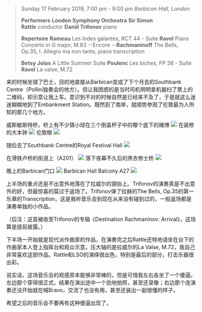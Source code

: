 > Sunday 17 February 2019, 7:00 pm - 9:00 pm
> *Barbican Hall, London*
>
> **Performers**
> **London Symphony Orchestra**
> **Sir Simon Rattle** conductor
> **Daniil Trifonov** piano
>
> **Repertoire**
> **Rameau** Les Indes galantes, RCT 44 - Suite
> **Ravel** Piano Concerto in G major, M.83
> --Encore
> --**Rachmaninoff** The Bells, Op.35, I. Allegro ma non tanto, piano transcription
> 
> **Betsy Jolas** A Little Summer Suite
> **Poulenc** Les biches, FP 36 - Suite
> **Ravel** La valse, M.72

来的时候坐错了巴士，目的地直接从Barbican变成了下个月去的Southbank Centre（Pollini独奏会的地方）。但让我困惑的是当时司机明明拿机器扫了票上的二维码，却示意让我上车。意识到不对的时候自然是已经来不及了，于是就这么迷迷糊糊地到了Embankment Station。既然到了南岸，就顺势参观了伦敦最为人所知的那几个地方。

威斯敏斯特桥，桥上有不少猜小球在三个倒盖杯子中的哪个底下的赌博
![](https://images.matrixc7.com/images/2020/09/09/71bc2be9df39d5a8d350555e855e36c4.jpg)
在装修的大本钟
![](https://images.matrixc7.com/images/2020/09/09/28a17788f664bf548a733f2a63a4ff48.jpg)
伦敦眼
![](https://images.matrixc7.com/images/2020/09/09/73048ab3e99bbe1c83d967474d3465cf.jpg)

随后去了Southbank Centre的Royal Festival Hall
![](https://images.matrixc7.com/images/2020/09/09/9fd05fe1479102a84d24a5fff626d449.jpg)

在滑铁卢桥的街道上（A201）
![](https://images.matrixc7.com/images/2020/09/09/7198d6fdc5326f9d072c42b1f154ca9a.jpg)
落下夜幕不久后的黑衣修士桥
![](https://images.matrixc7.com/images/2020/09/09/1a183898512552564e7ad6f3a4cf2ec0.jpg)

晚上的Barbican门口
![](https://images.matrixc7.com/images/2020/09/09/b76ee416a50e89411ffa43166c909289.jpg)
Barbican Hall Balcony A27
![](https://images.matrixc7.com/images/2020/09/09/091466576107dfd77b0b9aa4fd1569ae.jpg)

上半场的重点还是不出意外地落在了拉威尔的钢协上。Trifonov的演奏真是不出意外的好，但最惊喜的莫过于返场了。Trifonov弹了拉赫的The Bells, Op.35的第一乐章的Transcription，这是我听音乐会到现在从来没有碰到过的，一般返场都是演奏单独的小作品。

（后注：这首被收至Trifonov的专辑《Destination Rachmaninov: Arrival》，这场算是提前披露。）

下半场一开始就是现代派作曲家的作品，在演奏完之后Rattle还特地请坐在台下的作曲家本人登上指挥台和观众示意。压大轴的是拉威尔的La Valse, M.72，我自己非常喜欢这部作品。Rattle和LSO的演绎很出色，特别是最后的部分，打击乐器很出彩。

说实话，这场音乐会的观感原本能够非常棒的，但是可惜我左右各坐了一个傻逼。左边那个穿得很正式，结果在演出途中一个劲地拍照，甚至还录像；右边那个连演奏还没开始就在喊Bravo，交流了也没有用，甚至还装出一副很懂的样子。

希望之后的音乐会不要再有这种傻逼出现了。
